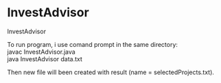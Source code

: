 # InvestAdvisor
InvestAdvisor

To run program, i use comand prompt in the same directory:        
javac InvestAdvisor.java                  
java InvestAdvisor data.txt 

Then new file will been created with result (name = selectedProjects.txt).

